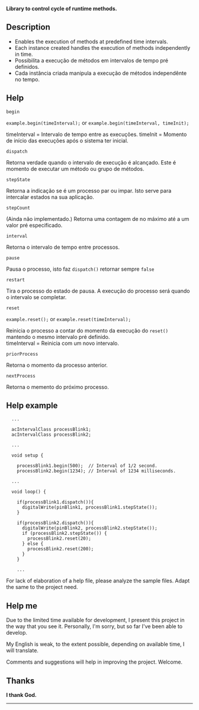 
**Library to control cycle of runtime methods.**

Description
------------
* Enables the execution of methods at predefined time intervals.
* Each instance created handles the execution of methods independently in time.
* Possibilita a execução de métodos em intervalos de tempo pré definidos.
* Cada instância criada manipula a execução de métodos independênte no tempo.


Help
------------


```begin```

  ```example.begin(timeInterval);```
  or
  ```example.begin(timeInterval, timeInit);```

  timeInterval = Intervalo de tempo entre as execuções.
  timeInit     = Momento de início das execuções após o sistema ter inicial.

```dispatch```

  Retorna verdade quando o intervalo de execução é alcançado.
  Este é momento de executar um método ou grupo de métodos.

```stepState```

  Retorna a indicação se é um processo par ou impar.
  Isto serve para intercalar estados na sua aplicação.

```stepCount```

  (Ainda não implementado.)
  Retorna uma contagem de no máximo até a um valor pré especificado.

```interval```

  Retorna o intervalo de tempo entre processos.

```pause```

  Pausa o processo, isto faz ```dispatch()``` retornar sempre ```false```

```restart```

  Tira o processo do estado de pausa. A execução do processo será quando o intervalo se completar.

```reset```

  ```example.reset();```
  or
  ```example.reset(timeInterval);```

  Reinicia o processo a contar do momento da execução do ```reset()``` mantendo o mesmo intervalo pré definido.    
  timeInterval = Reinicia com um novo intervalo.

```priorProcess```

  Retorna o momento da processo anterior.

```nextProcess```

  Retorna o memento do próximo processo.



Help example
------------

```
  ...

  acIntervalClass processBlink1;
  acIntervalClass processBlink2;

  ...
```
 
 
```
  void setup {

    processBlink1.begin(500);  // Interval of 1/2 second.
    processBlink2.begin(1234); // Interval of 1234 milliseconds.

  ...
```


```
  void loop() {

    if(processBlink1.dispatch()){
      digitalWrite(pinBlink1, processBlink1.stepState());
    }

    if(processBlink2.dispatch()){
      digitalWrite(pinBlink2, processBlink2.stepState());
      if (processBlink2.stepState()) {
        processBlink2.reset(20);
      } else {
        processBlink2.reset(200);
      }
    }

    ...
```

  For lack of elaboration of a help file, please analyze the sample files.
  Adapt the same to the project need.


Help me
------------
  Due to the limited time available for development, I present this project in the
  way that you see it. Personally, I'm sorry, but so far I've been able to develop.
  
  My English is weak, to the extent possible, depending on available time, I will
  translate.
  
  Comments and suggestions will help in improving the project. Welcome.


Thanks
------------
  **I thank God.**
  
------------
